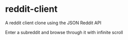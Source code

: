# reddit-client

A reddit client clone using the JSON Reddit API

Enter a subreddit and browse through it with infinite scroll
